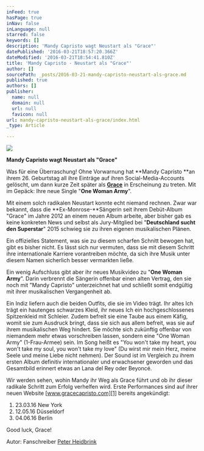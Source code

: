 ```yaml
---
inFeed: true
hasPage: true
inNav: false
inLanguage: null
starred: false
keywords: []
description: 'Mandy Capristo wagt Neustart als "Grace"'
datePublished: '2016-03-21T18:57:20.366Z'
dateModified: '2016-03-21T18:54:41.810Z'
title: 'Mandy Capristo - Neustart als "Grace"'
author: []
sourcePath: _posts/2016-03-21-mandy-capristo-neustart-als-grace.md
published: true
authors: []
publisher:
  name: null
  domain: null
  url: null
  favicon: null
url: mandy-capristo-neustart-als-grace/index.html
_type: Article

---
```

![](https://the-grid-user-content.s3-us-west-2.amazonaws.com/9f4aa5f0-1432-4e07-a799-ef20d7aed6a9.jpg)

**Mandy Capristo wagt Neustart als "Grace"**

Was für eine Überraschung! Ohne Vorwarnung hat **Mandy Capristo **an ihrem 26\. Geburtstag all ihre Einträge auf ihren Social-Media-Accounts gelöscht, um dann kurze Zeit später als **[Grace][0]** in Erscheinung zu treten. Mit im Gepäck: Ihre neue Single "**One Woman Army**".

Mit einem solch radikalen Neustart konnte echt niemand rechnen. Zwar war bekannt, dass die **Ex-Monrose-**Sängerin seit ihrem Debüt-Album "Grace" im Jahre 2012 an einem neuen Album arbeite, aber bisher gab es keine konkreten News und selbst als Jury-Mitglied bei "**Deutschland sucht den Superstar**" 2015 schwieg sie zu ihren eigenen musikalischen Plänen.

Ein offizielles Statement, was sie zu diesem scharfen Schnitt bewogen hat, gibt es bisher nicht. Es lässt sich nur vermuten, dass sie mit diesem Schritt ihre internationale Karriere vorantreiben möchte, da sich ihre Musik unter diesem Namen sicherlich besser vermarkten ließe.

Ein wenig Aufschluss gibt aber ihr neues Musikvideo zu "**One Woman Army**". Darin verbrennt die Sängerin offenbar einen alten Vertrag, den sie noch mit "Mandy Capristo" unterzeichnet hat und schließt somit endgültig mit ihrer musikalischen Vergangenheit ab.

Ein Indiz liefern auch die beiden Outfits, die sie im Video trägt. Ihr altes Ich trägt ein hautenges schwarzes Kleid, ihr neues Ich ein hochgeschlossenes Spitzenkleid mit Schleier. Zudem befreit sie eine Taube aus einem Käfig, womit sie zum Ausdruck bringt, dass sie sich aus allem befreit, was sie auf ihrem musikalischen Weg hindert. Sie möchte sich zukünftig offenbar von niemandem mehr etwas vorschreiben lassen, sondern eine "One Woman Army" (1-Frau-Armee) sein. Im Song heißt es "You won't take my heart, you won't take my soul, you won't take my love" (Du wirst mir mein Herz, meine Seele und meine Liebe nicht nehmen). Der Sound ist im Vergleich zu ihrem ersten Album definitiv internationaler und erwachsener geworden und das Gesamtbild erinnert etwas an Lana del Rey oder Beyoncé.

Wir werden sehen, wohin Mandy ihr Weg als Grace führt und ob ihr dieser radikale Schritt zum Erfolg verhelfen wird. Erste Performances sind auf ihrer neuen Website [www.gracecapristo.com][1] bereits angekündigt:

1. 23.03.16 New York
2. 12.05.16 Düsseldorf
3. 04.06.16 Berlin

Good luck, Grace!

Autor: Fanschreiber [Peter Heidbrink][2]

[0]: https://www.facebook.com/gracecapristo/
[1]: http://www.gracecapristo.com/
[2]: https://www.facebook.com/peter.heidbrink?fref=ts